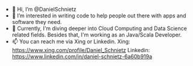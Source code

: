 - 👋 Hi, I’m @DanielSchnietz
- 👀 I’m interested in writing code to help people out there with apps and software they need. 
- 🌱 Currently, I'm diving deeper into Cloud Computing and Data Science related fields. Besides that, I'm working as an Java/Scala Developer.
- 📫 You can reach me via Xing or Linkedin. 
Xing: https://www.xing.com/profile/Daniel_Schnietz
Linkedin: https://www.linkedin.com/in/daniel-schnietz-6a60b919a

<!---
DanielSchnietz/DanielSchnietz is a ✨ special ✨ repository because its `README.md` (this file) appears on your GitHub profile.
You can click the Preview link to take a look at your changes.
--->
